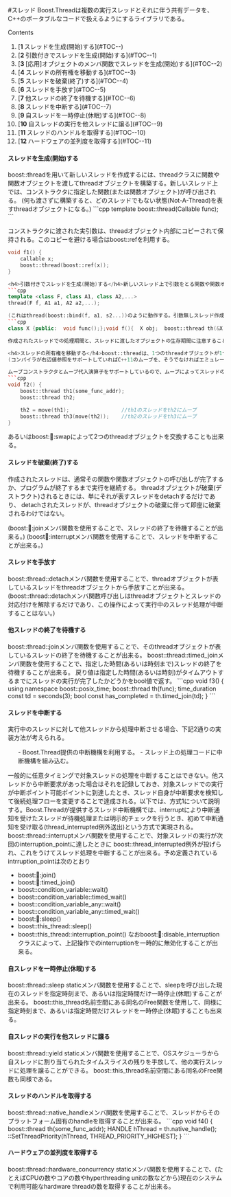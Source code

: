 #スレッド
Boost.Threadは複数の実行スレッドとそれに伴う共有データを、C++のポータブルなコードで扱えるようにするライブラリである。

Contents
<ol class='goog-toc'><li class='goog-toc'>[<strong>1 </strong>スレッドを生成(開始)する](#TOC--)</li><li class='goog-toc'>[<strong>2 </strong>引数付きでスレッドを生成(開始)する](#TOC--1)</li><li class='goog-toc'>[<strong>3 </strong>[応用]オブジェクトのメンバ関数でスレッドを生成(開始)する](#TOC--2)</li><li class='goog-toc'>[<strong>4 </strong>スレッドの所有権を移動する](#TOC--3)</li><li class='goog-toc'>[<strong>5 </strong>スレッドを破棄(終了)する](#TOC--4)</li><li class='goog-toc'>[<strong>6 </strong>スレッドを手放す](#TOC--5)</li><li class='goog-toc'>[<strong>7 </strong>他スレッドの終了を待機する](#TOC--6)</li><li class='goog-toc'>[<strong>8 </strong>スレッドを中断する](#TOC--7)</li><li class='goog-toc'>[<strong>9 </strong>自スレッドを一時停止(休眠)する](#TOC--8)</li><li class='goog-toc'>[<strong>10 </strong>自スレッドの実行を他スレッドに譲る](#TOC--9)</li><li class='goog-toc'>[<strong>11 </strong>スレッドのハンドルを取得する](#TOC--10)</li><li class='goog-toc'>[<strong>12 </strong>ハードウェアの並列度を取得する](#TOC--11)</li></ol>


<h4>スレッドを生成(開始)する</h4>
boost::threadを用いて新しいスレッドを作成するには、threadクラスに関数や関数オブジェクトを渡してthreadオブジェクトを構築する。新しいスレッド上では、コンストラクタに指定した関数(または関数オブジェクト)が呼び出される。
(何も渡さずに構築すると、どのスレッドでもない状態(Not-A-Thread)を表すthreadオブジェクトになる。)
```cpp
template<typename Callable>
boost::thread(Callable func);
```

コンストラクタに渡された実引数は、threadオブジェクト内部にコピーされて保持される。このコピーを避ける場合はboost::refを利用する。
```cpp
void f1() {
    callable x;
    boost::thread(boost::ref(x));
}

<h4>引数付きでスレッドを生成(開始)する</h4>新しいスレッド上で引数をとる関数や関数オブジェクトを呼び出す場合は、コンストラクタにスレッドで呼び出す関数に続いて実引数を渡すことで、引数付きの新しいスレッドを作成することが出来る。
```cpp
template <class F, class A1, class A2,...>
thread(F f, A1 a1, A2 a2,...);

(これはthread(boost::bind(f, a1, s2...))のように動作する。引数無しスレッド作成の時と同じように、実引数のコピーを避けたい場合はboost::refを利用する。)<h4>[応用]オブジェクトのメンバ関数でスレッドを生成(開始)する</h4>新しいスレッド上でクラスオブジェクトのメンバ関数を呼び出す場合、コンストラクタの第1引数にメンバ関数ポインタを、第2引数にクラスオブジェクトのポインタを指定する。(引数付きスレッドの応用例となっている。)
```cpp
class X {public:  void func();};void f(){  X obj;  boost::thread th(&X::func, &<span style='color:rgb(0,0,0)'>obj);  // </span><span style='color:rgb(0,0,0)'>objのX::funcメンバ関数を呼び出す}</span>

作成されたスレッドでの処理期間と、スレッドに渡したオブジェクトの生存期間に注意すること。別スレッド処理中にオブジェクト生存期間が終了してデストラクトされた場合、未定義の動作を引き起こしてしまう。

<h4>スレッドの所有権を移動する</h4>boost::threadは、1つのthreadオブジェクトが1つのスレッドあるいはNot-A-Threadを表しているのでCopyableではないが、Movableである。
(コンパイラが右辺値参照をサポートしていればC++11のムーブを、そうでなければエミュレーションによってムーブの機能を提供する。)

ムーブコンストラクタとムーブ代入演算子をサポートしているので、ムーブによってスレッドの所有権を移動できる。
```cpp
void f2() {
    boost::thread th1(some_func_addr);
    boost::thread th2;

    th2 = move(th1);                 //th1のスレッドをth2にムーブ
    boost::thread th3(move(th2));    //th2のスレッドをth3にムーブ
}
```

あるいはboost::thread::swapによって2つのthreadオブジェクトを交換することも出来る。

<h4>スレッドを破棄(終了)する</h4>作成されたスレッドは、通常その関数や関数オブジェクトの呼び出しが完了するか、プログラムが終了するまで実行を継続する。
threadオブジェクトが破棄(デストラクト)されるときには、単にそれが表すスレッドをdetachするだけであり、
detachされたスレッドが、threadオブジェクトの破棄に伴って即座に破棄されるわけではない。

(boost::thread::joinメンバ関数を使用することで、スレッドの終了を待機することが出来る。)
(boost:thread::interruptメンバ関数を使用することで、スレッドを中断することが出来る。)

<h4>スレッドを手放す</h4>boost::thread::detachメンバ関数を使用することで、threadオブジェクトが表しているスレッドをthreadオブジェクトから手放すことが出来る。(boost::thread::detachメンバ関数呼び出しはthreadオブジェクトとスレッドの対応付けを解除するだけであり、この操作によって実行中のスレッド処理が中断することはない。)

<h4>他スレッドの終了を待機する</h4>boost::thread::joinメンバ関数を使用することで、そのthreadオブジェクトが表しているスレッドの終了を待機することが出来る。
boost::thread::timed_joinメンバ関数を使用することで、指定した時間(あるいは時刻まで)スレッドの終了を待機することが出来る。
戻り値は指定した時間(あるいは時刻)がタイムアウトするまでにスレッドの実行が完了したかどうかをbool値で返す。
```cpp
void f3() {
    using namespace boost::posix_time;
    boost::thread th(func);
    time_duration const td = seconds(3);
    bool const has_completed = th.timed_join(td);
}
```

<h4>スレッドを中断する</h4>実行中のスレッドに対して他スレッドから処理中断させる場合、下記2通りの実装方法が考えられる。
<ol>
- Boost.Thread提供の中断機構を利用する。
- スレッド上の処理コードに中断機構を組み込む。</ol>
一般的に任意タイミングで対象スレッドの処理を中断することはできない。他スレッドから中断要求があった場合はそれを記録しておき、対象スレッドでの実行が中断ポイント可能ポイントに到達したとき、スレッド自身が中断要求を検知して後続処理フローを変更することで達成される。以下では、方式1について説明する。Boost.Threadが提供するスレッド中断機構では、interruptにより中断通知を受けたスレッドが待機処理または明示的チェックを行うとき、初めて中断通知を受け取る(thread_interrupted例外送出)という方式で実現される。boost::thread::interruptメンバ関数を使用することで、対象スレッドの実行が次回のinterruption_pointに達したときに
boost::thread_interrupted例外が投げられ、これをうけてスレッド処理を中断することが出来る。予め定義されているintrruption_pointは次のとおり

- boost::thread::join()
- boost::thread::timed_join()
- boost::condition_variable::wait()
- boost::condition_variable::timed_wait()
- boost::condition_variable_any::wait()
- boost::condition_variable_any::timed_wait()
- boost::thread::sleep()
- boost::this_thread::sleep()
- boost::this_thread::interruption_point()
なおboost::thread::disable_interruptionクラスによって、上記操作でのinterruptionを一時的に無効化することが出来る。

<h4>自スレッドを一時停止(休眠)する</h4>boost::thread::sleep staticメンバ関数を使用することで、sleepを呼び出した現在のスレッドを指定時刻まで、あるいは指定時間だけ一時停止(休眠)することが出来る。
boost::this_thread名前空間にある同名のFree関数を使用して、同様に指定時刻まで、あるいは指定時間だけスレッドを一時停止(休眠)することも出来る。

<h4>自スレッドの実行を他スレッドに譲る</h4>boost::thread::yield staticメンバ関数を使用することで、OSスケジューラから自スレッドに割り当てられたタイムスライスの残りを手放して、他の実行スレッドに処理を譲ることができる。
boost::this_thread名前空間にある同名のFree関数も同様である。

<h4>スレッドのハンドルを取得する</h4>boost::thread::native_handleメンバ関数を使用することで、スレッドからそのプラットフォーム固有のhandleを取得することが出来る。
```cpp
void f4() {
    boost::thread th(some_func_addr);
    HANDLE hThread = th.native_handle();
    ::SetThreadPriority(hThread, THREAD_PRIORITY_HIGHEST);
}
```

<h4>ハードウェアの並列度を取得する</h4>boost::thread::hardware_concurrency staticメンバ関数を使用することで、(たとえばCPUの数やコアの数やhyperthreading unitの数などから)現在のシステムで利用可能なhardware threadの数を取得することが出来る。


